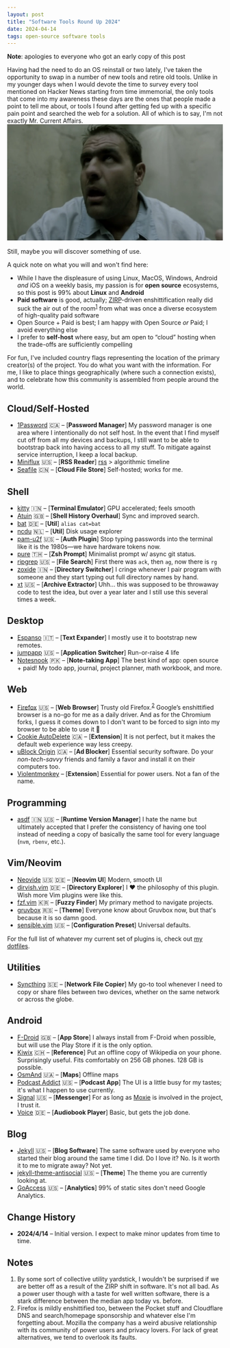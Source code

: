 ```yaml
---
layout: post
title: "Software Tools Round Up 2024"
date: 2024-04-14
tags: open-source software tools
---
```


**Note**: apologies to everyone who got an early copy of this post

Having had the need to do an OS reinstall or two lately, I've taken the opportunity to swap in a number of new tools and retire old tools. Unlike in my younger days when I would devote the time to survey every tool mentioned on Hacker News starting from time immemorial, the only tools that come into my awareness these days are the ones that people made a point to tell me about, or tools I found after getting fed up with a specific pain point and searched the web for a solution. All of which is to say, I'm not exactly Mr. Current Affairs.
![mad fish willy](/assets/software-tools-round-up-2024/mad-fish-willy.webp)

Still, maybe you will discover something of use.

<!--more-->

A quick note on what you will and won't find here:

- While I have the displeasure of using Linux, MacOS, Windows, Android *and* iOS on a weekly basis, my passion is for **open source** ecosystems, so this post is 99% about **Linux** and **Android**
- **Paid software** is good, actually; [ZIRP](https://en.wikipedia.org/wiki/Zero_interest-rate_policy)-driven enshittification really did suck the air out of the room<sup><a href="{{ page.url }}#note-1">1</a></sup> from what was once a diverse ecosystem of high-quality paid software
- Open Source + Paid is best; I am happy with Open Source *or* Paid; I avoid everything else
- I prefer to **self-host** where easy, but am open to “cloud” hosting when the trade-offs are sufficiently compelling

For fun, I've included country flags representing the location of the primary creator(s) of the project. You do what you want with the information. For me, I like to place things geographically (where such a connection exists), and to celebrate how this community is assembled from people around the world.

## Cloud/Self-Hosted

- [1Password](https://1password.com/) 🇨🇦 – [**Password Manager**] My password manager is one area where I intentionally do not self host. In the event that I find myself cut off from all my devices and backups, I still want to be able to bootstrap back into having access to all my stuff. To mitigate against service interruption, I keep a local backup.
- [Miniflux](https://miniflux.app/) 🇺🇸 – [**RSS Reader**] [rss](/links) > algorithmic timeline
- [Seafile](https://www.seafile.com/en/home/) 🇨🇳 – [**Cloud File Store**] Self-hosted; works for me.

## Shell

- [kitty](https://sw.kovidgoyal.net/kitty/) 🇮🇳 – [**Terminal Emulator**] GPU accelerated; feels smooth
- [Atuin](https://atuin.sh/) 🇬🇧 – [**Shell History Overhaul**] Sync and improved search.
- [bat](https://github.com/sharkdp/bat) 🇩🇪 – [**Util**] `alias cat=bat`
- [ncdu](https://dev.yorhel.nl/ncdu) 🇳🇱 – [**Util**] Disk usage explorer
- [pam-u2f](https://developers.yubico.com/pam-u2f/) 🇺🇸 – [**Auth Plugin**] Stop typing passwords into the terminal like it is the 1980s—we have hardware tokens now.
- [pure](https://github.com/sindresorhus/pure) 🇹🇭 – [**Zsh Prompt**] Minimalist prompt w/ async git status.
- [ripgrep](https://github.com/BurntSushi/ripgrep) 🇺🇸 – [**File Search**] First there was `ack`, then `ag`, now there is `rg`
- [zoxide](https://github.com/ajeetdsouza/zoxide) 🇮🇳 – [**Directory Switcher**] I cringe whenever I pair program with someone and they start typing out full directory names by hand.
- [xt](/2022/12/20/towards-a-better-archive-extractor-interface.html) 🇺🇸 – [**Archive Extractor**] Uhh… this was supposed to be throwaway code to test the idea, but over a year later and I still use this several times a week.

## Desktop

- [Espanso](https://espanso.org/) 🇮🇹 – [**Text Expander**] I mostly use it to bootstrap new remotes.
- [jumpapp](https://github.com/mkropat/jumpapp/) 🇺🇸 – [**Application Switcher**] Run-or-raise 4 life
- [Notesnook](https://notesnook.com/) 🇵🇰 – [**Note-taking App**] The best kind of app: open source + paid! My todo app, journal, project planner, math workbook, and more.

## Web

- [Firefox](https://www.mozilla.org/en-US/firefox/new/) 🇺🇸 – [**Web Browser**] Trusty old Firefox.<sup><a href="{{ page.url }}#note-2">2</a></sup> Google’s enshittified browser is a no-go for me as a daily driver. And as for the Chromium forks, I guess it comes down to I don't want to be forced to sign into my browser to be able to use it 🤷
- [Cookie AutoDelete](https://addons.mozilla.org/en-US/firefox/addon/cookie-autodelete/) 🇨🇦 – [**Extension**] It is not perfect, but it makes the default web experience way less creepy.
- [uBlock Origin](https://ublockorigin.com/) 🇨🇦 – [**Ad Blocker**] Essential security software. Do your *non-tech-savvy* friends and family a favor and install it on their computers too.
- [Violentmonkey](https://violentmonkey.github.io/) – [**Extension**] Essential for power users. Not a fan of the name.

## Programming

- [asdf](https://asdf-vm.com/) 🇮🇳 🇺🇸 – [**Runtime Version Manager**] I hate the name but ultimately accepted that I prefer the consistency of having one tool instead of needing a copy of basically the same tool for every language (`nvm`, `rbenv`, etc.).

## Vim/Neovim

- [Neovide](https://neovide.dev/) 🇺🇸 🇩🇪 – [**Neovim UI**] Modern, smooth UI
- [dirvish.vim](https://github.com/justinmk/vim-dirvish) 🇩🇪 – [**Directory Explorer**] I ❤️ the philosophy of this plugin. Wish more Vim plugins were like this.
- [fzf.vim](https://github.com/junegunn/fzf.vim) 🇰🇷 – [**Fuzzy Finder**] My primary method to navigate projects.
- [gruvbox](https://github.com/morhetz/gruvbox) 🇷🇸 – [**Theme**] Everyone know about Gruvbox now, but that's because it is so damn good.
- [sensible.vim](https://github.com/tpope/vim-sensible) 🇺🇸 – [**Configuration Preset**] Universal defaults.

For the full list of whatever my current set of plugins is, check out [my dotfiles](https://github.com/mkropat/dotfiles/blob/main/plugins.vim).

## Utilities

- [Syncthing](https://syncthing.net/) 🇸🇪 – [**Network File Copier**] My go-to tool whenever I need to copy or share files between two devices, whether on the same network or across the globe.

## Android

- [F-Droid](https://f-droid.org/en/) 🇬🇧 – [**App Store**] I always install from F-Droid when possible, but will use the Play Store if it is the only option.
- [Kiwix](https://kiwix.org/en/) 🇨🇭 – [**Reference**] Put an offline copy of Wikipedia on your phone. Surprisingly useful. Fits comfortably on 256 GB phones. 128 GB is possible.
- [OsmAnd](https://osmand.net/) 🇺🇦 – [**Maps**] Offline maps
- [Podcast Addict](https://podcastaddict.com/app) 🇺🇸 – [**Podcast App**] The UI is a little busy for my tastes; it's what I happen to use currently.
- [Signal](https://signal.org/) 🇺🇸 – [**Messenger**] For as long as [Moxie](https://moxie.org/) is involved in the project, I trust it.
- [Voice](https://github.com/PaulWoitaschek/Voice) 🇩🇪 – [**Audiobook Player**] Basic, but gets the job done.

## Blog

- [Jekyll](https://jekyllrb.com/) 🇺🇸 – [**Blog Software**] The same software used by everyone who started their blog around the same time I did. Do I love it? No. Is it worth it to me to migrate away? Not yet.
- [jekyll-theme-antisocial](https://github.com/mkropat/jekyll-theme-antisocial) 🇺🇸 – [**Theme**] The theme you are currently looking at.
- [GoAccess](https://goaccess.io/) 🇺🇸 – [**Analytics**] 99% of static sites don't need Google Analytics.

## Change History

- **2024/4/14** – Initial version. I expect to make minor updates from time to time.

## Notes

1. <a name="note-1"></a> By some sort of collective utility yardstick, I wouldn't be surprised if we are better off as a result of the ZIRP shift in software. It's not all bad. As a power user though with a taste for well written software, there is a stark difference between the median app today vs. before.
1. <a name="note-2"></a> Firefox is mildly enshittified too, between the Pocket stuff and Cloudflare DNS and search/homepage sponsorship and whatever else I'm forgetting about. Mozilla the company has a weird abusive relationship with its community of power users and privacy lovers. For lack of great alternatives, we tend to overlook its faults.
